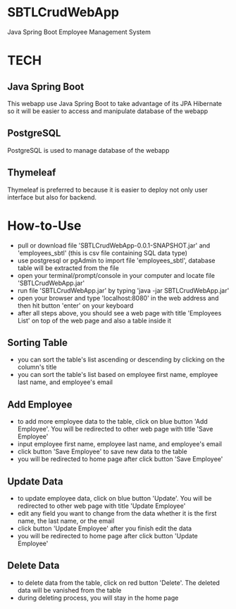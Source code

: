 # SBTLCrudWebApp
Java Spring Boot Employee Management System

# TECH
## Java Spring Boot
This webapp use Java Spring Boot to take advantage of its JPA Hibernate so it will be easier to access and manipulate database of the webapp

## PostgreSQL
PostgreSQL is used to manage database of the webapp

## Thymeleaf
Thymeleaf is preferred to because it is easier to deploy not only user interface but also for backend.

# How-to-Use
- pull or download file 'SBTLCrudWebApp-0.0.1-SNAPSHOT.jar' and 'employees_sbtl' (this is csv file containing SQL data type)
- use postgresql or pgAdmin to import file 'employees_sbtl', database table will be extracted from the file
- open your terminal/prompt/console in your computer and locate file 'SBTLCrudWebApp.jar'
- run file 'SBTLCrudWebApp.jar' by typing 'java -jar SBTLCrudWebApp.jar'
- open your browser and type 'localhost:8080' in the web address and then hit button 'enter' on your keyboard
- after all steps above, you should see a web page with title 'Employees List' on top of the web page and also a table inside it

## Sorting Table
- you can sort the table's list ascending or descending by clicking on the column's title
- you can sort the table's list based on employee first name, employee last name, and employee's email

## Add Employee
- to add more employee data to the table, click on blue button 'Add Employee'. You will be redirected to other web page with title 'Save Employee'
- input employee first name, employee last name, and employee's email
- click button 'Save Employee' to save new data to the table
- you will be redirected to home page after click button 'Save Employee'

## Update Data
- to update employee data, click on blue button 'Update'. You will be redirected to other web page with title 'Update Employee'
- edit any field you want to change from the data whether it is the first name, the last name, or the email
- click button 'Update Employee' after you finish edit the data
- you will be redirected to home page after click button 'Update Employee'

## Delete Data
- to delete data from the table, click on red button 'Delete'. The deleted data will be vanished from the table
- during deleting process, you will stay in the home page
